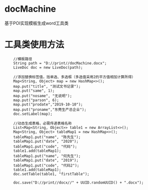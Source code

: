 # docMachine
基于POI实现模板生成word工具类


# 工具类使用方法
        //模板路径
        String path = "D://print//docMachine.docx";
        LiveDoc doc = new LiveDoc(path);
        
        //添加替换标签值，括单选、多选框（多选值采用2的平方值相加计算所得）
        Map<String, Object> map = new HashMap<>();
        map.put("title", "测试文书记录");
        map.put("same", 1);
        map.put("nosame", "无说明");
        map.put("parson", 6);
        map.put("prodate","2019-10-10");
        map.put("proname","东莞生产总企业");
        doc.setLabel(map);

        //动态生成表格，必需传递表格名称
        List<Map<String, Object>> table1 = new ArrayList<>();
        Map<String, Object> tableMap1 = new HashMap<>();
        tableMap1.put("name", "陈先生");
        tableMap1.put("date", "2020");
        tableMap1.put("code", "代码");
        table1.add(tableMap1);
        tableMap1.put("name", "何先生");
        tableMap1.put("date", "2019");
        tableMap1.put("code", "代码2");
        table1.add(tableMap1);
        doc.setTable(table1, "firstTable");

        doc.save("D://print//docx//" + UUID.randomUUID() + ".docx");

